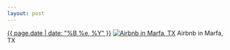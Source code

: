 ```yaml
---
layout: post
---
```


<p>
  <time><a href="/591">{{ page.date | date: "%B %e, %Y" }}</a></time>
  <a href="/591"><img src="{{ site.assets_url }}/591-480.jpg" srcset="{{ site.assets_url }}/591-240.jpg 240w, {{ site.assets_url }}/591-480.jpg 480w, {{ site.assets_url }}/591-720.jpg 720w, {{ site.assets_url }}/591-960.jpg 960w" sizes="(min-width: 700px) 50vw, calc(100vw - 2rem)" alt="Airbnb in Marfa, TX" /></a>
  <span>Airbnb in Marfa, TX</span>
</p>
